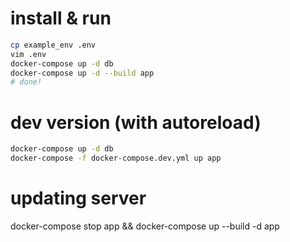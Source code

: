 # install & run

```bash
cp example_env .env
vim .env
docker-compose up -d db
docker-compose up -d --build app
# done!
```

# dev version (with autoreload)

```bash
docker-compose up -d db
docker-compose -f docker-compose.dev.yml up app
```

# updating server
docker-compose stop app && docker-compose up --build -d app
